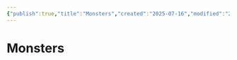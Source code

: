 ```yaml
---
{"publish":true,"title":"Monsters","created":"2025-07-16","modified":"2025-07-16T09:37:22.504+02:00","published":"2025-07-16","cssclasses":""}
---
```


# Monsters